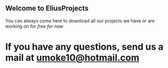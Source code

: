 ## Welcome to EliusProjects

You can always come here to download all our projects we have or are working on for *free for now*

# If you have any questions, send us a mail at umoke10@hotmail.com
